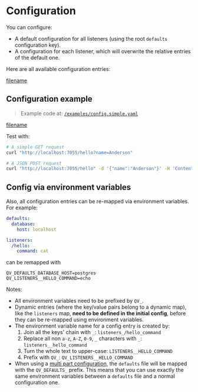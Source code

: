 # Configuration

You can configure:

* A default configuration for all listeners (using the root `defaults` configuration key).
* A configuration for each listener, which will overwrite the relative entries of the default one.

Here are all available configuration entries:

[filename](../pkg/config.go ':include :type=code :fragment=config-docs')

## Configuration example

> Example code at: [`/examples/config.simple.yaml`](https://github.com/cmaster11/qvalet/tree/main/examples/config.simple.yaml)

[filename](../examples/config.simple.yaml ':include :type=code')

Test with:

```bash
# A simple GET request 
curl "http://localhost:7055/hello?name=Anderson"

# A JSON POST request
curl "http://localhost:7055/hello" -d '{"name":"Anderson"}' -H 'Content-Type: application/json'
```

## Config via environment variables

Also, all configuration entries can be re-mapped via environment variables. For example:

```yaml
defaults:
  database:
    host: localhost

listeners:
  /hello:
    command: cat
```

can be remapped with

```
QV_DEFAULTS_DATABASE_HOST=postgres
QV_LISTENERS__HELLO_COMMAND=echo
```

Notes:

* All environment variables need to be prefixed by `QV_`.
* Dynamic entries (where the key/value pairs belong to a dynamic map), like the `listeners` map, **need to be defined in
  the initial config**, before they can be re-mapped using environment variables.
* The environment variable name for a config entry is created by:
    1. Join all the keys' chain with `_`: `listeners_/hello_command`
    2. Replace all non `a-z`, `A-Z`, `0-9`, `_` characters with `_`: `listeners__hello_command`
    3. Turn the whole text to upper-case: `LISTENERS__HELLO_COMMAND`
    4. Prefix with `QV_`: `QV_LISTENERS__HELLO_COMMAND`
* When using a [multi part configuration](/0120-use-cases/multi-part-config.md), the `defaults` file will be mapped with
  the `QV_DEFAULTS_` prefix. This means that you can use exactly the same environment variables between a `defaults`
  file and a normal configuration one.